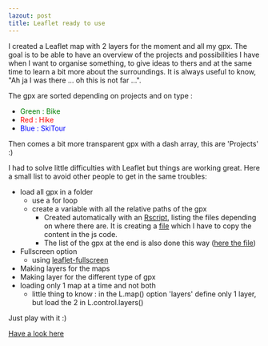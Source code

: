 ```yaml
---
lazout: post
title: Leaflet ready to use
---
```


I created a Leaflet map with 2 layers for the moment and all my gpx.
The goal is to be able to have an overview of the projects and possibilities I have when I want to organise something, to give ideas to thers and at the same time to learn a bit more about the surroundings. It is always useful to know, "Ah ja I was there ... oh this is not far ...".

The gpx are sorted depending on projects and on type :

- <span style="color:green">Green : Bike</span>
- <span style="color:red">Red : Hike</span>
- <span style="color:blue">Blue : SkiTour</span>

Then comes a bit more transparent gpx with a dash array, this are 'Projects' :)

I had to solve little difficulties with Leaflet but things are working great.
Here a small list to avoid other people to get in the same troubles:

- load all gpx in a folder
  - use a for loop
  - create a variable with all the relative paths of the gpx
    - Created automatically with an [Rscript](gpx/R_Create_variable_for_js-html.R), listing the files depending on where there are. It is creating a [file](gpx/Name_var_js-html_tocopy_in_leaflet.txt) which I have to copy the content in the js code.
    - The list of the gpx at the end is also done this way ([here the file](gpx/Link_gpx_tocopy_in_leaflet.md))
- Fullscreen option
  - using [leaflet-fullscreen](https://github.com/Leaflet/Leaflet.fullscreen)
- Making layers for the maps
- Making layer for the different type of gpx
- loading only 1 map at a time and not both
  - little thing to know : in the L.map() option 'layers' define only 1 layer, but load the 2 in L.control.layers()


Just play with it :)

[Have a look here](../leaflet.md)
